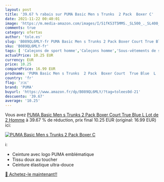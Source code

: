 ```yaml
---
layout: post
title: '39.67 % rabais sur PUMA Basic Men s Trunks  2 Pack  Boxer C'
date: 2021-11-22 00:40:01
image: 'https://m.media-amazon.com/images/I/51fK53T5MMS._SL500_._SL400_.jpg'
comments: true
category: ofertas
author: 'tole.es'
slug: 'B089QL6MLY-fr PUMA Basic Men s Trunks 2 Pack Boxer Court True Blue L Lot...'
sku: 'B089QL6MLY-fr'
tags: [ 'Caleçons de sport homme','Caleçons homme','Sous-vêtements de sport          homme','Sous-vêtements homme','Sportswear homme','Vêtements','Vêtements homme','puma', ]
actualPrice: 10.25 EUR
currency: EUR
price: 10.25
comparePrice: 16.99 EUR
prodname: 'PUMA Basic Men s Trunks  2 Pack  Boxer Court  True Blue  L  Lot de 2  Homme'
country: 'fr'
flag: '🇫🇷'
brand: 'PUMA'
buyurl: 'https://www.amazon.fr/dp/B089QL6MLY/?tag=tolees0d-21'
descuento: '39.67'
average: '10.25'
---
```


Vous avez [PUMA Basic Men s Trunks  2 Pack  Boxer Court  True Blue  L  Lot de 2  Homme](https://www.amazon.fr/dp/B089QL6MLY/?tag=tolees0d-21)  à  39.67 % de réduction, prix final  10.25 EUR (original: 16.99 EUR) ici:

[![PUMA Basic Men s Trunks  2 Pack  Boxer C](https://m.media-amazon.com/images/I/51fK53T5MMS._SL500_._SL400_.jpg)](https://www.amazon.fr/dp/B089QL6MLY/?tag=tolees0d-21)

ℹ️:

- Ceinture avec logo PUMA emblématique
- Tissu doux au toucher
- Ceinture élastique ultra-douce

[🛒 Achetez-le maintenant!!](https://www.amazon.fr/dp/B089QL6MLY/?tag=tolees0d-21)
